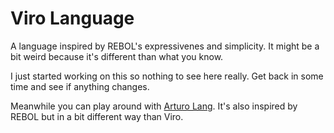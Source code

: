 # Viro Language

A language inspired by REBOL's expressivenes and simplicity.
It might be a bit weird because it's different than what you know.

I just started working on this so nothing to see here really. 
Get back in some time and see if anything changes.

Meanwhile you can play around with [Arturo Lang](https://arturo-lang.io/). It's
also inspired by REBOL but in a bit different way than Viro. 


